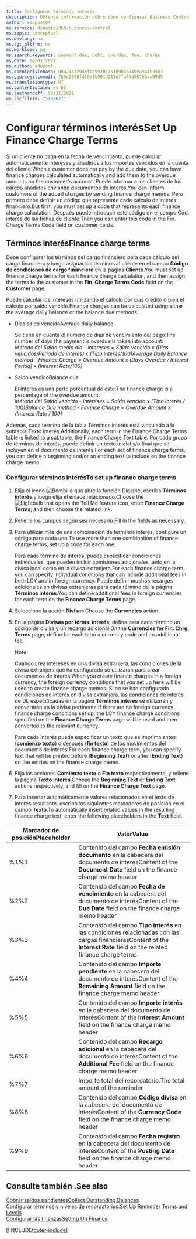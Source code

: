 ```yaml
---
title: Configurar términos interés
description: Obtenga información sobre cómo configurar Business Central para poder informar a los clientes de los cargos adicionales mediante el envío de notas de cargos financieros.
author: edupont04
ms.service: dynamics365-business-central
ms.topic: conceptual
ms.devlang: na
ms.tgt_pltfrm: na
ms.workload: na
ms.search.keywords: payment due, debt, overdue, fee, charge
ms.date: 04/01/2021
ms.author: edupont
ms.openlocfilehash: 08a2443f94efbc9920145109b4b7499a3a4e05b3
ms.sourcegitcommit: 766e2840fd16efb901d211d7fa64d96766ac99d9
ms.translationtype: HT
ms.contentlocale: es-ES
ms.lasthandoff: 03/31/2021
ms.locfileid: "5783627"
---
```

# <a name="set-up-finance-charge-terms"></a><span data-ttu-id="2f6e6-103">Configurar términos interés</span><span class="sxs-lookup"><span data-stu-id="2f6e6-103">Set Up Finance Charge Terms</span></span>

<span data-ttu-id="2f6e6-104">Si un cliente no paga en la fecha de vencimiento, puede calcular automáticamente intereses y añadirlos a los importes vencidos en la cuenta del cliente.</span><span class="sxs-lookup"><span data-stu-id="2f6e6-104">When a customer does not pay by the due date, you can have finance charges calculated automatically and add them to the overdue amounts on the customer's account.</span></span> <span data-ttu-id="2f6e6-105">Puede informar a los clientes de los cargos añadidos enviando documentos de interés.</span><span class="sxs-lookup"><span data-stu-id="2f6e6-105">You can inform customers of the added charges by sending finance charge memos.</span></span> <span data-ttu-id="2f6e6-106">Pero primero debe definir un código que represente cada cálculo de interés financiero.</span><span class="sxs-lookup"><span data-stu-id="2f6e6-106">But first, you must set up a code that represents each finance charge calculation.</span></span> <span data-ttu-id="2f6e6-107">Después puede introducir este código en el campo Cód. interés de las fichas de cliente.</span><span class="sxs-lookup"><span data-stu-id="2f6e6-107">Then you can enter this code in the Fin. Charge Terms Code field on customer cards.</span></span>  

## <a name="finance-charge-terms"></a><span data-ttu-id="2f6e6-108">Términos interés</span><span class="sxs-lookup"><span data-stu-id="2f6e6-108">Finance charge terms</span></span>

<span data-ttu-id="2f6e6-109">Debe configurar los términos del cargo financiero para cada cálculo del cargo financiero y luego asignar los términos al cliente en el campo **Código de condiciones de cargo financiero** en la página **Cliente**.</span><span class="sxs-lookup"><span data-stu-id="2f6e6-109">You must set up finance charge terms for each finance charge calculation, and then assign the terms to the customer in the **Fin. Charge Terms Code** field on the **Customer** page.</span></span>

<span data-ttu-id="2f6e6-110">Puede calcular los intereses utilizando el cálculo por días crédito o bien el cálculo por saldo vencido.</span><span class="sxs-lookup"><span data-stu-id="2f6e6-110">Finance charges can be calculated using either the average daily balance or the balance due methods.</span></span>

* <span data-ttu-id="2f6e6-111">Días saldo vencido</span><span class="sxs-lookup"><span data-stu-id="2f6e6-111">Average daily balance</span></span>  
  
  <span data-ttu-id="2f6e6-112">Se tiene en cuenta el número de días de vencimiento del pago:</span><span class="sxs-lookup"><span data-stu-id="2f6e6-112">The number of days the payment is overdue is taken into account:</span></span>  
  <span data-ttu-id="2f6e6-113">*Método del Saldo medio día* - *intereses* = *Saldo vencido* x *(Días vencidos/Periodo de interés)* x *(Tipo interés/100)*</span><span class="sxs-lookup"><span data-stu-id="2f6e6-113">*Average Daily Balance method* - *Finance Charge* = *Overdue Amount* x *(Days Overdue / Interest Period)* x *(Interest Rate/100)*</span></span>

* <span data-ttu-id="2f6e6-114">Saldo vencido</span><span class="sxs-lookup"><span data-stu-id="2f6e6-114">Balance due</span></span>  
  
  <span data-ttu-id="2f6e6-115">El interés es una parte porcentual de éste:</span><span class="sxs-lookup"><span data-stu-id="2f6e6-115">The finance charge is a percentage of the overdue amount:</span></span>  
  <span data-ttu-id="2f6e6-116">*Método del Saldo vencido* - *intereses* = *Saldo vencido* x *(Tipo interés / 100)*</span><span class="sxs-lookup"><span data-stu-id="2f6e6-116">*Balance Due method* - *Finance Charge* = *Overdue Amount* x *(Interest Rate / 100)*</span></span>

<span data-ttu-id="2f6e6-117">Además, cada término de la tabla Términos interés está vinculado a la subtabla Texto interés.</span><span class="sxs-lookup"><span data-stu-id="2f6e6-117">Additionally, each term in the Finance Charge Terms table is linked to a subtable, the Finance Charge Text table.</span></span> <span data-ttu-id="2f6e6-118">Por cada grupo de términos de interés, puede definir un texto inicial y/o final que se incluyen en el documento de interés.</span><span class="sxs-lookup"><span data-stu-id="2f6e6-118">For each set of finance charge terms, you can define a beginning and/or an ending text to include on the finance charge memo.</span></span>

### <a name="to-set-up-finance-charge-terms"></a><span data-ttu-id="2f6e6-119">Configurar términos interés</span><span class="sxs-lookup"><span data-stu-id="2f6e6-119">To set up finance charge terms</span></span>

1. <span data-ttu-id="2f6e6-120">Elija el icono ![Bombilla que abre la función Dígame](media/ui-search/search_small.png "Dígame qué desea hacer"), escriba **Términos interés** y luego elija el enlace relacionado.</span><span class="sxs-lookup"><span data-stu-id="2f6e6-120">Choose the ![Lightbulb that opens the Tell Me feature](media/ui-search/search_small.png "Tell me what you want to do") icon, enter **Finance Charge Terms**, and then choose the related link.</span></span>  
2. <span data-ttu-id="2f6e6-121">Rellene los campos según sea necesario.</span><span class="sxs-lookup"><span data-stu-id="2f6e6-121">Fill in the fields as necessary.</span></span>
3. <span data-ttu-id="2f6e6-122">Para utilizar más de una combinación de términos interés, configure un código para cada uno.</span><span class="sxs-lookup"><span data-stu-id="2f6e6-122">To use more than one combination of finance charge terms, set up a code for each one.</span></span>

    <span data-ttu-id="2f6e6-123">Para cada término de interés, puede especificar condiciones individuales, que pueden incluir comisiones adicionales tanto en la divisa local como en la divisa extranjera.</span><span class="sxs-lookup"><span data-stu-id="2f6e6-123">For each finance charge term, you can specify individual conditions that can include additional fees in both LCY and in foreign currency.</span></span> <span data-ttu-id="2f6e6-124">Puede definir muchos recargos adicionales en divisas extranjeras para cada término de la página **Términos interés**.</span><span class="sxs-lookup"><span data-stu-id="2f6e6-124">You can define additional fees in foreign currencies for each term on the **Finance Charge Terms** page.</span></span>
4. <span data-ttu-id="2f6e6-125">Seleccione la acción **Divisas**.</span><span class="sxs-lookup"><span data-stu-id="2f6e6-125">Choose the **Currencies** action.</span></span>
5. <span data-ttu-id="2f6e6-126">En la página **Divisas por térms. interés**, defina para cada término un código de divisa y un recargo adicional.</span><span class="sxs-lookup"><span data-stu-id="2f6e6-126">On the **Currencies for Fin. Chrg. Terms** page, define for each term a currency code and an additional fee.</span></span>

    > [!NOTE]  
    > <span data-ttu-id="2f6e6-127">Cuando crea intereses en una divisa extranjera, las condiciones de la divisa extranjera que ha configurado se utilizarán para crear documentos de interés.</span><span class="sxs-lookup"><span data-stu-id="2f6e6-127">When you create finance charges in a foreign currency, the foreign currency conditions that you set up here will be used to create finance charge memos.</span></span> <span data-ttu-id="2f6e6-128">Si no se han configurado condiciones de interés en divisa extranjera, las condiciones de interés de DL especificadas en la página **Términos interés** se utilizarán y convertirán en la divisa pertinente.</span><span class="sxs-lookup"><span data-stu-id="2f6e6-128">If there are no foreign currency finance charge conditions set up, the LCY finance charge conditions specified on the **Finance Charge Terms** page will be used and then converted to the relevant currency.</span></span>

    <span data-ttu-id="2f6e6-129">Para cada interés puede especificar un texto que se imprima antes (**comienzo texto**) o después (**fin texto**) de los movimientos del documento de interés.</span><span class="sxs-lookup"><span data-stu-id="2f6e6-129">For each finance charge term, you can specify text that will be printed before (**Beginning Text**) or after (**Ending Text**) on the entries on the finance charge memo.</span></span>  
6. <span data-ttu-id="2f6e6-130">Elija las acciones **Comienzo texto** o **Fin texto** respectivamente, y rellene la página **Texto interés**.</span><span class="sxs-lookup"><span data-stu-id="2f6e6-130">Choose the **Beginning Text** or **Ending Text** actions respectively, and fill on the **Finance Charge Text** page.</span></span>
7. <span data-ttu-id="2f6e6-131">Para insertar automáticamente valores relacionados en el texto de interés resultante, escriba los siguientes marcadores de posición en el campo **Texto**.</span><span class="sxs-lookup"><span data-stu-id="2f6e6-131">To automatically insert related values in the resulting finance charge text, enter the following placeholders in the **Text** field.</span></span>

|<span data-ttu-id="2f6e6-132">Marcador de posición</span><span class="sxs-lookup"><span data-stu-id="2f6e6-132">Placeholder</span></span>|<span data-ttu-id="2f6e6-133">Valor</span><span class="sxs-lookup"><span data-stu-id="2f6e6-133">Value</span></span>|  
|-----------------|-----------|  
|<span data-ttu-id="2f6e6-134">%1</span><span class="sxs-lookup"><span data-stu-id="2f6e6-134">%1</span></span>|<span data-ttu-id="2f6e6-135">Contenido del campo **Fecha emisión documento** en la cabecera del documento de interés</span><span class="sxs-lookup"><span data-stu-id="2f6e6-135">Content of the **Document Date** field on the finance charge memo header</span></span>|  
|<span data-ttu-id="2f6e6-136">%2</span><span class="sxs-lookup"><span data-stu-id="2f6e6-136">%2</span></span>|<span data-ttu-id="2f6e6-137">Contenido del campo **Fecha de vencimiento** en la cabecera del documento de interés</span><span class="sxs-lookup"><span data-stu-id="2f6e6-137">Content of the **Due Date** field on the finance charge memo header</span></span>|  
|<span data-ttu-id="2f6e6-138">%3</span><span class="sxs-lookup"><span data-stu-id="2f6e6-138">%3</span></span>|<span data-ttu-id="2f6e6-139">Contenido del campo **Tipo interés** en las condiciones relacionadas con las cargas financieras</span><span class="sxs-lookup"><span data-stu-id="2f6e6-139">Content of the **Interest Rate** field on the related finance charge terms</span></span>|  
|<span data-ttu-id="2f6e6-140">%4</span><span class="sxs-lookup"><span data-stu-id="2f6e6-140">%4</span></span>|<span data-ttu-id="2f6e6-141">Contenido del campo **Importe pendiente** en la cabecera del documento de interés</span><span class="sxs-lookup"><span data-stu-id="2f6e6-141">Content of the **Remaining Amount** field on the finance charge memo header</span></span>|  
|<span data-ttu-id="2f6e6-142">%5</span><span class="sxs-lookup"><span data-stu-id="2f6e6-142">%5</span></span>|<span data-ttu-id="2f6e6-143">Contenido del campo **Importe interés** en la cabecera del documento de interés</span><span class="sxs-lookup"><span data-stu-id="2f6e6-143">Content of the **Interest Amount** field on the finance charge memo header</span></span>|  
|<span data-ttu-id="2f6e6-144">%6</span><span class="sxs-lookup"><span data-stu-id="2f6e6-144">%6</span></span>|<span data-ttu-id="2f6e6-145">Contenido del campo **Recargo adicional** en la cabecera del documento de interés</span><span class="sxs-lookup"><span data-stu-id="2f6e6-145">Content of the **Additional Fee** field on the finance charge memo header</span></span>|  
|<span data-ttu-id="2f6e6-146">%7</span><span class="sxs-lookup"><span data-stu-id="2f6e6-146">%7</span></span>|<span data-ttu-id="2f6e6-147">Importe total del recordatorio.</span><span class="sxs-lookup"><span data-stu-id="2f6e6-147">The total amount of the reminder</span></span>|  
|<span data-ttu-id="2f6e6-148">%8</span><span class="sxs-lookup"><span data-stu-id="2f6e6-148">%8</span></span>|<span data-ttu-id="2f6e6-149">Contenido del campo **Código divisa** en la cabecera del documento de interés</span><span class="sxs-lookup"><span data-stu-id="2f6e6-149">Content of the **Currency Code** field on the finance charge memo header</span></span>|  
|<span data-ttu-id="2f6e6-150">%9</span><span class="sxs-lookup"><span data-stu-id="2f6e6-150">%9</span></span>|<span data-ttu-id="2f6e6-151">Contenido del campo **Fecha registro** en la cabecera del documento de interés</span><span class="sxs-lookup"><span data-stu-id="2f6e6-151">Content of the **Posting Date** field on the finance charge memo header</span></span>|  

## <a name="see-also"></a><span data-ttu-id="2f6e6-152">Consulte también .</span><span class="sxs-lookup"><span data-stu-id="2f6e6-152">See also</span></span>

[<span data-ttu-id="2f6e6-153">Cobrar saldos pendientes</span><span class="sxs-lookup"><span data-stu-id="2f6e6-153">Collect Outstanding Balances</span></span>](receivables-collect-outstanding-balances.md)  
[<span data-ttu-id="2f6e6-154">Configurar términos y niveles de recordatorios.</span><span class="sxs-lookup"><span data-stu-id="2f6e6-154">Set Up Reminder Terms and Levels</span></span>](finance-setup-reminders.md)  
[<span data-ttu-id="2f6e6-155">Configurar las finanzas</span><span class="sxs-lookup"><span data-stu-id="2f6e6-155">Setting Up Finance</span></span>](finance-setup-finance.md)  


[!INCLUDE[footer-include](includes/footer-banner.md)]